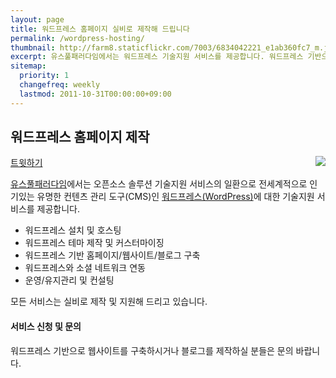 ```yaml
---
layout: page
title: 워드프레스 홈페이지 실비로 제작해 드립니다
permalink: /wordpress-hosting/
thumbnail: http://farm8.staticflickr.com/7003/6834042221_e1ab360fc7_m.jpg
excerpt: 유스풀패러다임에서는 워드프레스 기술지원 서비스를 제공합니다. 워드프레스 기반으로 홈페이지를 제작하거나 블로그를 운영하실 분들은 문의 주세요.
sitemap:
  priority: 1
  changefreq: weekly
  lastmod: 2011-10-31T00:00:00+09:00
---
```


## 워드프레스 홈페이지 제작

<div class="fb-like" data-send="false" data-width="450" data-show-faces="false"></div>
<a href="https://twitter.com/share" class="twitter-share-button" data-lang="ko">트윗하기</a>
<script>!function(d,s,id){var js,fjs=d.getElementsByTagName(s)[0];if(!d.getElementById(id)){js=d.createElement(s);js.id=id;js.src="//platform.twitter.com/widgets.js";fjs.parentNode.insertBefore(js,fjs);}}(document,"script","twitter-wjs");</script>

<img src="http://farm8.staticflickr.com/7003/6834042221_e1ab360fc7_m.jpg" class="right" style="float: right;" />


[유스풀패러다임](/)에서는 오픈소스 솔루션 기술지원 서비스의 일환으로 전세계적으로 인기있는 유명한 컨텐츠 관리 도구(CMS)인 [워드프레스(WordPress)](http://wordpress.org/)에 대한 기술지원 서비스를 제공합니다.

* 워드프레스 설치 및 호스팅
* 워드프레스 테마 제작 및 커스터마이징
* 워드프레스 기반 홈페이지/웹사이트/블로그 구축
* 워드프레스와 소셜 네트워크 연동
* 운영/유지관리 및 컨설팅


모든 서비스는 실비로 제작 및 지원해 드리고 있습니다.

#### 서비스 신청 및 문의

워드프레스 기반으로 웹사이트를 구축하시거나 블로그를 제작하실 분들은 문의 바랍니다.

